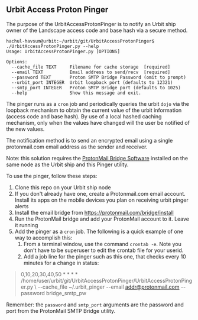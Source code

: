 
## Urbit Access Proton Pinger

The purpose of the UrbitAccessProtonPinger is to notify an Urbit ship owner of the Landscape access code and base hash via a secure method.

    hachul-havsum@urbit:~/urbit/git/UrbitAccessProtonPinger$ ./UrbitAccessProtonPinger.py --help
    Usage: UrbitAccessProtonPinger.py [OPTIONS]

    Options:
      --cache_file TEXT     Filename for cache storage  [required]
      --email TEXT          Email address to send/recv  [required]
      --password TEXT       Proton SMTP Bridge Password (omit to prompt)
      --urbit_port INTEGER  Urbit loopback port (defaults to 12321)
      --smtp_port INTEGER   Proton SMTP Bridge port (defaults to 1025)
      --help                Show this message and exit.


The pinger runs as a `cron` job and periodically queries the urbit `dojo` via the loopback mechanism to obtain the current value of the urbit information (access code and base hash). By use of a local hashed caching mechanism, only when the values have changed will the user be notified of the new values.

The notification method is to send an encrypted email using a single protonmail.com email address as the sender and receiver.

Note: this solution requires the [ProtonMail Bridge Software](https://protonmail.com/bridge/install) installed on the same node as the Urbit ship and this Pinger utility.

To use the pinger, follow these steps:
1) Clone this repo on your Urbit ship node
2) If you don't already have one, create a Protonmail.com email account. Install its apps on the mobile devices you plan on receiving urbit pinger alerts
3) Install the email bridge from  https://protonmail.com/bridge/install
4) Run the ProtonMail bridge and add your ProtonMail account to it. Leave it running
5) Add the pinger as a `cron` job. The following is a quick example of one way to accomplish this:
     1) From a terminal window, use the command `crontab -e`. Note you don't have to be superuser to edit the crontab file for your userid.
     2) Add a job line for the pinger such as this one, that checks every 10 minutes for a change in status:

> 0,10,20,30,40,50 * * * * /home/user/urbit/git/UrbitAccessProtonPinger/UrbitAccessProtonPinger.py \\
>  --cache_file ~/.urbit_pinger --email addr@protonmail.com --password bridge_smtp_pw

Remember: the `password` and  `smtp_port` arguments are the password and port from the ProtonMail SMTP Bridge utility.